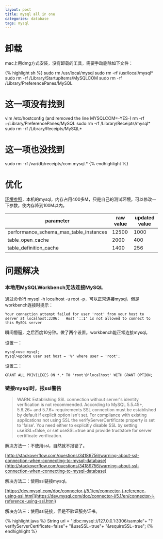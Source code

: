 ```yaml
---
layout: post
title: mysql all in one
categories: database
tags: mysql
---
```

# 卸载

mac上用dmg方式安装，没有卸载的工具，需要手动删除如下文件：

{% highlight sh %}
sudo rm /usr/local/mysql
sudo rm -rf /usr/local/mysql*
sudo rm -rf /Library/StartupItems/MySQLCOM
sudo rm -rf /Library/PreferencePanes/MySQL
# 这一项没有找到
vim /etc/hostconfig  (and removed the line MYSQLCOM=-YES-)
rm -rf ~/Library/PreferencePanes/MySQL
sudo rm -rf /Library/Receipts/mysql*
sudo rm -rf /Library/Receipts/MySQL*
# 这一项也没找到
sudo rm -rf /var/db/receipts/com.mysql.*
{% endhighlight %}

# 优化

[环境参照](http://fuqssi.com/000C/)，本机的mysql，内存占用400多M，只是自己的测试环境，可以修改一下参数，使内存降到100M以内。

| parameter                              | raw value | updated value |
| -------------------------------------- | --------- | ------------- |
| performance_schema_max_table_instances | 12500     | 1000          |
| table_open_cache                       | 2000      | 400           |
| table_definition_cache                 | 1400      | 256           |

# 问题解决

### 本地用MySQLWorkbench无法连接MySQL

通过命令行 mysql -h localhost -u root -p，可以正常连接mysql，但是workbench连接时提示：

```
Your connection attempt failed for user 'root' from your host to server at localhost:3306:   Host '::1' is not allowed to connect to this MySQL server
```

瞬间懵逼，之后百度10分钟。做了两个设置。workbench能正常连接mysql。

设置一：

```mysql
mysql>use mysql;
mysql>update user set host = '%' where user = 'root';
```

设置二：

```mysql
GRANT ALL PRIVILEGES ON *.* TO 'root'@'localhost' WITH GRANT OPTION;
```

### 链接mysql时，报ssl警告


> WARN: Establishing SSL connection without server's identity verification is not recommended. According to MySQL 5.5.45+, 5.6.26+ and 5.7.6+ requirements SSL connection must be established by default if explicit option isn't set. For compliance with existing applications not using SSL the verifyServerCertificate property is set to 'false'. You need either to explicitly disable SSL by setting useSSL=false, or set useSSL=true and provide truststore for server certificate verification.


解决方法一：不使用ssl，自然就不报错了。

[http://stackoverflow.com/questions/34189756/warning-about-ssl-connection-when-connecting-to-mysql-database](http://stackoverflow.com/questions/34189756/warning-about-ssl-connection-when-connecting-to-mysql-database)

解决方法二：使用ssl链接mysql。

[https://dev.mysql.com/doc/connector-j/5.1/en/connector-j-reference-using-ssl.html](https://dev.mysql.com/doc/connector-j/5.1/en/connector-j-reference-using-ssl.html)

解决方法三：使用ssl链接，但是不验证服务证书。

{% highlight java %}
String url = "jdbc:mysql://127.0.0.1:3306/sample"+
				"?verifyServerCertificate=false"+
				"&useSSL=true"+
				"&requireSSL=true";
{% endhighlight %}